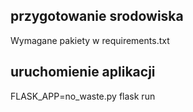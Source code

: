 ## przygotowanie srodowiska
Wymagane pakiety w requirements.txt

## uruchomienie aplikacji
FLASK_APP=no_waste.py flask run
